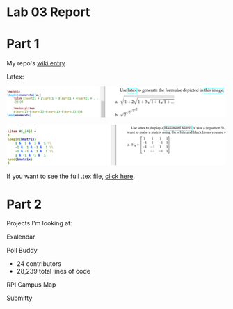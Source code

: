 # Lab 03 Report

# Part 1
My repo's [wiki entry](https://github.com/KKhaghani/oss-repo-template/wiki)

Latex:

![Question 3](img/latex3.PNG)

![Question 4](img/latex4.PNG)

If you want to see the full .tex file, [click here](lab3.tex).

# Part 2
Projects I'm looking at:

Exalendar

Poll Buddy
* 24 contributors
* 28,239 total lines of code

RPI Campus Map

Submitty
